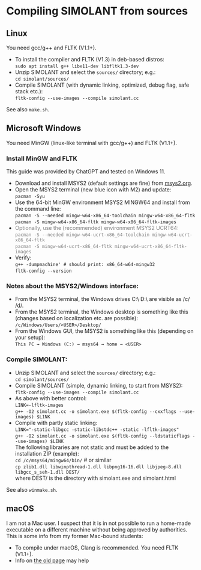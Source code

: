 # Compiling SIMOLANT from sources

## Linux

You need gcc/g++ and FLTK (V1.1+).

* To install the compiler and FLTK (V1.3) in deb-based distros:<br />
  `sudo apt install g++ libx11-dev libfltk1.3-dev`
* Unzip SIMOLANT and select the `sources/` directory; e.g.:<br />
  `cd simolant/sources/`
* Compile SIMOLANT (with dynamic linking, optimized, debug flag, safe stack etc.):<br />
  `fltk-config --use-images --compile simolant.cc`

See also `make.sh`.

## Microsoft Windows

You need MinGW (linux-like terminal with gcc/g++) and FLTK (V1.1+).

### Install MinGW and FLTK

This guide was provided by ChatGPT and tested on Windows 11.

* Download and install MSYS2 (default settings are fine) from [msys2.org](https://www.msys2.org).
* Open the MSYS2 terminal (new blue icon with M2) and update:<br />
  `pacman -Syu`
* Use the 64-bit MinGW environment MSYS2 MINGW64 and install from the command line:<br />
  `pacman -S --needed mingw-w64-x86_64-toolchain mingw-w64-x86_64-fltk`<br />
  `pacman -S mingw-w64-x86_64-fltk mingw-w64-x86_64-fltk-images`
* <font color=gray>Optionally, use the (recommended) environment MSYS2 UCRT64:<br />
  `pacman -S --needed mingw-w64-ucrt-x86_64-toolchain mingw-w64-ucrt-x86_64-fltk`<br />
  `pacman -S mingw-w64-ucrt-x86_64-fltk mingw-w64-ucrt-x86_64-fltk-images`</font>
* Verify:  <br />
  `g++ -dumpmachine' # should print: x86_64-w64-mingw32`<br />
  `fltk-config --version`

### Notes about the MSYS2/Windows interface:

* From the MSYS2 terminal, the Windows drives C:\\ D:\\ are visible as /c/ /d/.
* From the MSYS2 terminal, the Windows desktop is something like this (changes based on localization etc. are possible):<br />
  `/c/Windows/Users/<USER>/Desktop/`
* From the Windows GUI, the MSYS2 is something like this (depending on your setup):<br />
  `This PC → Windows (C:) → msys64 → home → <USER>`

### Compile SIMOLANT:

* Unzip SIMOLANT and select the `sources/` directory; e.g.:<br />
  `cd simolant/sources/`
* Compile SIMOLANT (simple, dynamic linking, to start from MSYS2):<br />
  `fltk-config --use-images --compile simolant.cc`
* As above with better control:<br />
  `LINK=-lfltk-images`<br />
  `g++ -O2 simolant.cc -o simolant.exe $(fltk-config --cxxflags --use-images) $LINK`
* Compile with partly static linking:<br />
  `LINK="-static-libgcc -static-libstdc++ -static -lfltk-images"`<br />
  `g++ -O2 simolant.cc -o simolant.exe $(fltk-config --ldstaticflags --use-images) $LINK`<br />
  The following libraries are not static and must be added to the installation ZIP (example):<br />
  `cd /c/msys64/mingw64/bin/` # or similar<br />
  `cp zlib1.dll libwinpthread-1.dll libpng16-16.dll libjpeg-8.dll libgcc_s_seh-1.dll DEST/`<br />
  where DEST/ is the directory with simolant.exe and simolant.html

See also `winmake.sh`.

## macOS

I am not a Mac user. I suspect that it is in not possible to run a home-made
executable on a different machine without being approved by authorities.  This is some info from my former Mac-bound students:

* To compile under macOS, Clang is recommended. You need FLTK (V1.1+).
* Info on [the old page](http://old.vscht.cz/fch/software/simolant/index-en.html) may help

